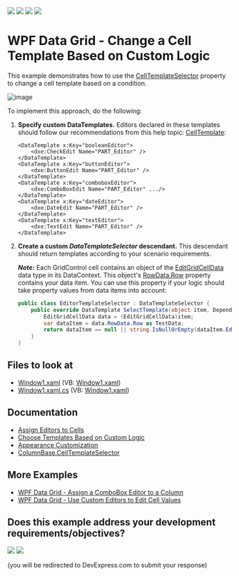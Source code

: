 <!-- default badges list -->
![](https://img.shields.io/endpoint?url=https://codecentral.devexpress.com/api/v1/VersionRange/128648629/24.2.1%2B)
[![](https://img.shields.io/badge/Open_in_DevExpress_Support_Center-FF7200?style=flat-square&logo=DevExpress&logoColor=white)](https://supportcenter.devexpress.com/ticket/details/E2017)
[![](https://img.shields.io/badge/📖_How_to_use_DevExpress_Examples-e9f6fc?style=flat-square)](https://docs.devexpress.com/GeneralInformation/403183)
[![](https://img.shields.io/badge/💬_Leave_Feedback-feecdd?style=flat-square)](#does-this-example-address-your-development-requirementsobjectives)
<!-- default badges end -->
# WPF Data Grid - Change a Cell Template Based on Custom Logic

This example demonstrates how to use the [CellTemplateSelector](https://docs.devexpress.com/WPF/DevExpress.Xpf.Grid.ColumnBase.CellTemplateSelector) property to change a cell template based on a condition.

![image](https://user-images.githubusercontent.com/65009440/175017683-25c66e3c-b535-47c3-a79a-bb64e6c5c370.png)

To implement this approach, do the following:

1. **Specify custom DataTemplates.** Editors declared in these templates should follow our recommendations from this help topic: [CellTemplate](https://docs.devexpress.com/WPF/DevExpress.Xpf.Grid.ColumnBase.CellTemplate):

   ```xaml
   <DataTemplate x:Key="booleanEditor">
       <dxe:CheckEdit Name="PART_Editor" />
   </DataTemplate>
   <DataTemplate x:Key="buttonEditor">
       <dxe:ButtonEdit Name="PART_Editor" />
   </DataTemplate>
   <DataTemplate x:Key="comboboxEditor">
       <dxe:ComboBoxEdit Name="PART_Editor" .../>
   </DataTemplate>
   <DataTemplate x:Key="dateEditor">
       <dxe:DateEdit Name="PART_Editor" />
   </DataTemplate>
   <DataTemplate x:Key="textEditor">
       <dxe:TextEdit Name="PART_Editor" />
   </DataTemplate>
   ```

2. **Create a custom *DataTemplateSelector* descendant.** This descendant should return templates according to your scenario requirements.  

   ***Note:*** Each GridControl cell contains an object of the [EditGridCellData](https://docs.devexpress.com/WPF/DevExpress.Xpf.Grid.EditGridCellData) data type in its DataContext. This object's [RowData.Row](https://docs.devexpress.com/WPF/DevExpress.Xpf.Grid.RowData.Row) property contains your data item. You can use this property if your logic should take property values from data items into account:

   ```cs
   public class EditorTemplateSelector : DataTemplateSelector {
       public override DataTemplate SelectTemplate(object item, DependencyObject container) {
           EditGridCellData data = (EditGridCellData)item;
           var dataItem = data.RowData.Row as TestData;
           return dataItem == null || string.IsNullOrEmpty(dataItem.Editor) ? null : (DataTemplate)((FrameworkElement)container).FindResource(dataItem.Editor);
       }
   }
   ```

<!-- default file list -->
## Files to look at

* [Window1.xaml](./CS/Window1.xaml) (VB: [Window1.xaml](./VB/Window1.xaml))
* [Window1.xaml.cs](./CS/Window1.xaml.cs) (VB: [Window1.xaml](./VB/Window1.xaml))
<!-- default file list end -->

## Documentation

* [Assign Editors to Cells](https://docs.devexpress.com/WPF/401011/controls-and-libraries/data-grid/data-editing-and-validation/modify-cell-values/assign-an-editor-to-a-cell)
* [Choose Templates Based on Custom Logic](https://docs.devexpress.com/WPF/6677/controls-and-libraries/data-grid/appearance-customization/choosing-templates-based-on-custom-logic)
* [Appearance Customization](https://docs.devexpress.com/WPF/6152/controls-and-libraries/data-grid/appearance-customization)
* [ColumnBase.CellTemplateSelector](https://docs.devexpress.com/WPF/DevExpress.Xpf.Grid.ColumnBase.CellTemplateSelector)

## More Examples

* [WPF Data Grid - Assign a ComboBox Editor to a Column](https://github.com/DevExpress-Examples/wpf-data-grid-assign-combobox-editor-to-column)
* [WPF Data Grid - Use Custom Editors to Edit Cell Values](https://github.com/DevExpress-Examples/how-to-use-custom-editors-to-edit-cell-values-e1596)
<!-- feedback -->
## Does this example address your development requirements/objectives?

[<img src="https://www.devexpress.com/support/examples/i/yes-button.svg"/>](https://www.devexpress.com/support/examples/survey.xml?utm_source=github&utm_campaign=wpf-data-grid-change-cell-template-based-on-custom-logic&~~~was_helpful=yes) [<img src="https://www.devexpress.com/support/examples/i/no-button.svg"/>](https://www.devexpress.com/support/examples/survey.xml?utm_source=github&utm_campaign=wpf-data-grid-change-cell-template-based-on-custom-logic&~~~was_helpful=no)

(you will be redirected to DevExpress.com to submit your response)
<!-- feedback end -->
